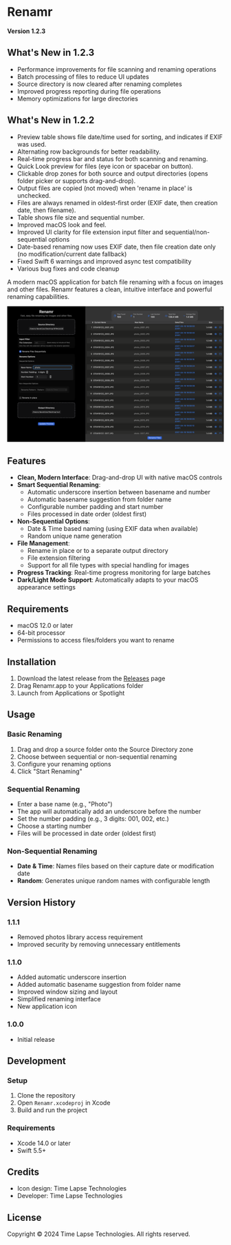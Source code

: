 # Renamr

**Version 1.2.3**

## What's New in 1.2.3
- Performance improvements for file scanning and renaming operations
- Batch processing of files to reduce UI updates
- Source directory is now cleared after renaming completes
- Improved progress reporting during file operations
- Memory optimizations for large directories

## What's New in 1.2.2
- Preview table shows file date/time used for sorting, and indicates if EXIF was used.
- Alternating row backgrounds for better readability.
- Real-time progress bar and status for both scanning and renaming.
- Quick Look preview for files (eye icon or spacebar on button).
- Clickable drop zones for both source and output directories (opens folder picker or supports drag-and-drop).
- Output files are copied (not moved) when 'rename in place' is unchecked.
- Files are always renamed in oldest-first order (EXIF date, then creation date, then filename).
- Table shows file size and sequential number.
- Improved macOS look and feel.
- Improved UI clarity for file extension input filter and sequential/non-sequential options
- Date-based renaming now uses EXIF date, then file creation date only (no modification/current date fallback)
- Fixed Swift 6 warnings and improved async test compatibility
- Various bug fixes and code cleanup

A modern macOS application for batch file renaming with a focus on images and other files. Renamr features a clean, intuitive interface and powerful renaming capabilities.

![Renamr Application](Renamr/Resources/app_screenshot.png)

## Features

- **Clean, Modern Interface**: Drag-and-drop UI with native macOS controls
- **Smart Sequential Renaming**: 
  - Automatic underscore insertion between basename and number
  - Automatic basename suggestion from folder name
  - Configurable number padding and start number
  - Files processed in date order (oldest first)
- **Non-Sequential Options**:
  - Date & Time based naming (using EXIF data when available)
  - Random unique name generation
- **File Management**:
  - Rename in place or to a separate output directory
  - File extension filtering
  - Support for all file types with special handling for images
- **Progress Tracking**: Real-time progress monitoring for large batches
- **Dark/Light Mode Support**: Automatically adapts to your macOS appearance settings

## Requirements

- macOS 12.0 or later
- 64-bit processor
- Permissions to access files/folders you want to rename

## Installation

1. Download the latest release from the [Releases](https://github.com/timelapsetech/renamr/releases) page
2. Drag Renamr.app to your Applications folder
3. Launch from Applications or Spotlight

## Usage

### Basic Renaming
1. Drag and drop a source folder onto the Source Directory zone
2. Choose between sequential or non-sequential renaming
3. Configure your renaming options
4. Click "Start Renaming"

### Sequential Renaming
- Enter a base name (e.g., "Photo")
- The app will automatically add an underscore before the number
- Set the number padding (e.g., 3 digits: 001, 002, etc.)
- Choose a starting number
- Files will be processed in date order (oldest first)

### Non-Sequential Renaming
- **Date & Time**: Names files based on their capture date or modification date
- **Random**: Generates unique random names with configurable length

## Version History

### 1.1.1
- Removed photos library access requirement
- Improved security by removing unnecessary entitlements

### 1.1.0
- Added automatic underscore insertion
- Added automatic basename suggestion from folder name
- Improved window sizing and layout
- Simplified renaming interface
- New application icon

### 1.0.0
- Initial release

## Development

### Setup
1. Clone the repository
2. Open `Renamr.xcodeproj` in Xcode
3. Build and run the project

### Requirements
- Xcode 14.0 or later
- Swift 5.5+

## Credits

- Icon design: Time Lapse Technologies
- Developer: Time Lapse Technologies

## License

Copyright © 2024 Time Lapse Technologies. All rights reserved. 